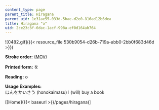 ```yaml
---
content_type: page
parent_title: Hiragana
parent_uid: 1e31ae55-033d-5bae-d2e0-816ad12b6dea
title: Hiragana "o"
uid: 2ce23c3f-6dac-1acf-998a-ef0d164ab764
---
```


![0482.gif]({{< resource_file 530b9054-d26b-719a-abb0-2bb0f683d46d >}})

**Stroke order:** ([MOV](http://www.archive.org/download/MITRES21F.01S10_HIRAGANA_CHARACTERS/0482.mov))

**Printed form:** を

**Reading:** o

**Usage Examples:**  
ほんをかいさう (honokaimasu) I (will) buy a book

  
\[[Home]({{< baseurl >}}/pages/hiragana)\]